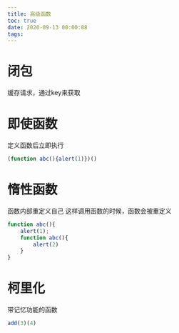 ```yaml
---
title: 高级函数
toc: true
date: 2020-09-13 00:00:08
tags:
---
```


# 闭包
缓存请求，通过key来获取

# 即使函数
定义函数后立即执行
```js
(function abc(){alert(1)})()
```

# 惰性函数
函数内部重定义自己
这样调用函数的时候，函数会被重定义
```js
function abc(){
    alert(1);
    function abc(){
        alert(2)
    }
}
```

# 柯里化
带记忆功能的函数
```js
add(3)(4)
```
